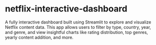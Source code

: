 # netflix-interactive-dashboard
A fully interactive dashboard built using Streamlit to explore and visualize Netflix content data. This app allows users to filter by type, country, year, and genre, and view insightful charts like rating distribution, top genres, yearly content addition, and more.
